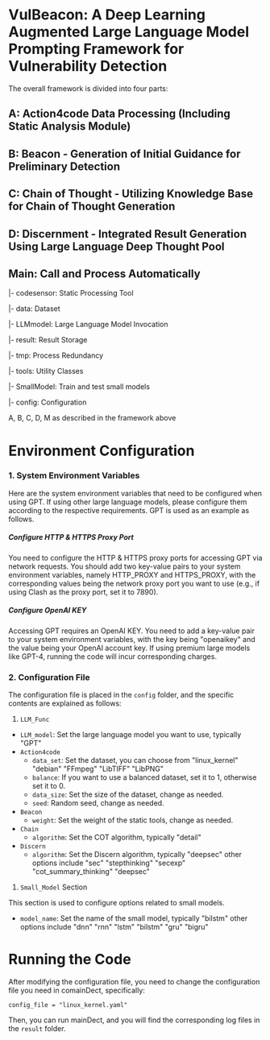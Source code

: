 # VulBeacon: A Deep Learning Augmented Large Language Model Prompting Framework for Vulnerability Detection

The overall framework is divided into four parts:

## A: Action4code Data Processing (Including Static Analysis Module)

## B: Beacon - Generation of Initial Guidance for Preliminary Detection

## C: Chain of Thought - Utilizing Knowledge Base for Chain of Thought Generation

## D: Discernment - Integrated Result Generation Using Large Language Deep Thought Pool

## Main: Call and Process Automatically

|- codesensor: Static Processing Tool

|- data: Dataset

|- LLMmodel: Large Language Model Invocation

|- result: Result Storage

|- tmp: Process Redundancy

|- tools: Utility Classes

|- SmallModel: Train and test small models

|- config: Configuration


A, B, C, D, M as described in the framework above

# Environment Configuration

### 1. System Environment Variables

Here are the system environment variables that need to be configured when using GPT. If using other large language models, please configure them according to the respective requirements. GPT is used as an example as follows.

##### Configure HTTP & HTTPS Proxy Port

You need to configure the HTTP & HTTPS proxy ports for accessing GPT via network requests. You should add two key-value pairs to your system environment variables, namely HTTP_PROXY and HTTPS_PROXY, with the corresponding values being the network proxy port you want to use (e.g., if using Clash as the proxy port, set it to 7890).

##### Configure OpenAI KEY

Accessing GPT requires an OpenAI KEY. You need to add a key-value pair to your system environment variables, with the key being "openaikey" and the value being your OpenAI account key. If using premium large models like GPT-4, running the code will incur corresponding charges.

### 2. Configuration File

The configuration file is placed in the `config` folder, and the specific contents are explained as follows:

1. `LLM_Func` 

- `LLM_model`: Set the large language model you want to use, typically "GPT"
- `Action4code`
  - `data_set`: Set the dataset, you can choose from "linux_kernel" "debian" "FFmpeg" "LibTIFF" "LibPNG"
  - `balance`: If you want to use a balanced dataset, set it to 1, otherwise set it to 0.
  - `data_size`: Set the size of the dataset, change as needed.
  - `seed`: Random seed, change as needed.
- `Beacon`
  - `weight`: Set the weight of the static tools, change as needed.
- `Chain`
  - `algorithm`: Set the COT algorithm, typically "detail"
- `Discern`
  - `algorithm`: Set the Discern algorithm, typically "deepsec" other options include "sec" "stepthinking" "secexp" "cot_summary_thinking" "deepsec"

1. `Small_Model` Section

This section is used to configure options related to small models.

- `model_name`: Set the name of the small model, typically "bilstm" other options include "dnn" "rnn" "lstm" "bilstm" "gru" "bigru"

# Running the Code

After modifying the configuration file, you need to change the configuration file you need in comainDect, specifically:

```
config_file = "linux_kernel.yaml"
```

Then, you can run mainDect, and you will find the corresponding log files in the `result` folder.
